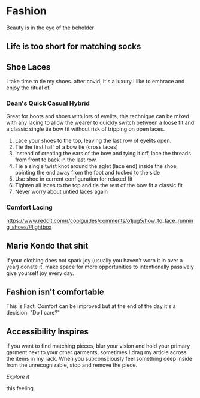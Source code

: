 # Fashion

Beauty is in the eye of the beholder

## Life is too short for matching socks


## Shoe Laces 
I take time to tie my shoes. after covid, it's a luxury I like to embrace and enjoy the ritual of.

### Dean's Quick Casual Hybrid
Great for boots and shoes with lots of eyelits, this technique can be mixed with any lacing to allow the wearer to quickly switch between a loose fit and a classic single tie bow fit without risk of tripping on open laces.

1. Lace your shoes to the top, leaving the last row of eyelits open. 
2. Tie the first half of a bow tie (cross laces) 
3. Instead of creating the ears of the bow and tying it off, lace the threads from front to back in the last row. 
4. Tie a single twist knot around the aglet (lace end) inside the shoe, pointing the end away from the foot and tucked to the side
5. Use shoe in current configuration for relaxed fit
6. Tighten all laces to the top and tie the rest of the bow fit a classic fit
7. Never worry about untied laces again

### Comfort Lacing
https://www.reddit.com/r/coolguides/comments/o1jug5/how_to_lace_running_shoes/#lightbox

## Marie Kondo that shit 
If your clothing does not spark joy (usually you haven't worn it in over a year) donate it. make space for more opportunities to intentionally passively give yourself joy every day.

## Fashion isn't comfortable
This is Fact. Comfort can be improved but at the end of the day it's a decision:
"Do I care?"

## Accessibility Inspires
if you want to find matching pieces, blur your vision and hold your primary garment next to your other garments, sometimes I drag my article across the items in my rack. When you subconsciously feel something deep inside from the unrecognizable, stop and remove the piece.

*Explore it*

this feeling. 